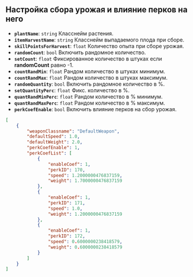## Настройка сбора урожая и влияние перков на него

- **`plantName`**: `string` Класснейм растения.
- **`itemHarvestName`**: `string` Класснейм выпадаемого плода при сборе.
- **`skillPointsForHarvest`**: `float` Количество опыта при сборе урожая.
- **`randomCount`**: `bool` Включить рандомное количество.
- **`setCount`**: `float`  Фиксированное количество в штуках если **randomCount** равно -1.
- **`countRandMin`**: `float` Рандом количество в штуках минимум.
- **`countRandMax`**: `float` Рандом количество в штуках максимум.
- **`randomQuantity`**: `bool` Включить рандомное количество в %.
- **`setQuantityPerc`**: `float` Фикс. количество в %.
- **`quantRandMinPerc`**: `float` Рандом количество в % минимум.
- **`quantRandMaxPerc`**: `float` Рандом количество в % максимум.
- **`perkCoefEnable`**: `bool` Включить влияние перков на сбор урожая.
  
```json
[
    {
        "weaponClassname": "DefaultWeapon",
        "defaultSpeed": 1.0,
        "defaultWeight": 2.0,
        "perkCoefEnable": 1,
        "perkCoefList": [
            {
                "enableCoef": 1,
                "perkID": 170,
                "speed": 1.2000000476837159,
                "weight": 1.7000000476837159
            },
            {
                "enableCoef": 1,
                "perkID": 171,
                "speed": 1.0,
                "weight": 1.2000000476837159
            },
            {
                "enableCoef": 1,
                "perkID": 172,
                "speed": 0.6000000238418579,
                "weight": 0.6000000238418579
            }
        ]
    }
]
```
